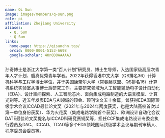 ```yaml
---
name: Qi Sun
image: images/members/q-sun.png
role: pi
affiliation: Zhejiang University
aliases:
  - Q. Sun
  - Q Sun
links:
  home-page: https://qisunchn.top/
  orcid: 0000-0001-5153-6698
  google-scholar: 4OnODOAAAAAJ
---
```


孙奇博士是浙江大学第一类“百人计划”研究员、博士生导师，入选国家级高层次青年人才计划、启真优秀青年学者。2022年获得香港中文大学（QS排名36）计算机科学与工程学博士学位，并于美国康奈尔大学（常春藤联盟、QS排名16）计算机系统实验室从事博士后研究工作。主要研究领域为人工智能辅助电子设计自动化（EDA）、设计空间探索、人工智能芯片、面向集成电路制造的大语言模型、计算光刻等。近五年发表EDA与AI领域的顶会、顶刊论文五十余篇，曾获得EDA国际顶级学术会议ICCAD最佳论文奖（2021年与2024年两度获奖，也是大陆高校首次以第一单位身份获奖）、华为火花奖（集成电路学院首个获奖）、欧洲设计自动化会议DATE最佳论文奖提名与ICCAD科研竞赛铜奖等，担任CCF集成电路设计专委会执行委员及DAC、ICCAD、TCAD等多个EDA领域国际顶级学术会议与期刊审稿人、程序委员会委员等。